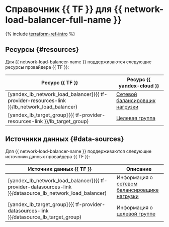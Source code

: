 # Справочник {{ TF }} для {{ network-load-balancer-full-name }}

{% include [terraform-ref-intro](../_includes/terraform-ref-intro.md) %}

## Ресурсы {#resources}

Для {{ network-load-balancer-name }} поддерживаются следующие ресурсы провайдера {{ TF }}:

| **Ресурс {{ TF }}** | **Ресурс {{ yandex-cloud }}** |
| --- | --- |
| [yandex_lb_network_load_balancer]({{ tf-provider-resources-link }}/lb_network_load_balancer) | [Сетевой балансировщик нагрузки](./concepts/index.md) |
| [yandex_lb_target_group]({{ tf-provider-resources-link }}/lb_target_group) | [Целевая группа](./concepts/target-resources.md) |

## Источники данных {#data-sources}

Для {{ network-load-balancer-name }} поддерживаются следующие источники данных провайдера {{ TF }}:

| **Источник данных {{ TF }}** | **Описание** |
| --- | --- |
| [yandex_lb_network_load_balancer]({{ tf-provider-datasources-link }}/datasource_lb_network_load_balancer) | Информация о [сетевом балансировщике нагрузки](./concepts/index.md) |
| [yandex_lb_target_group]({{ tf-provider-datasources-link }}/datasource_lb_target_group) | Информация о [целевой группе](./concepts/target-resources.md) |